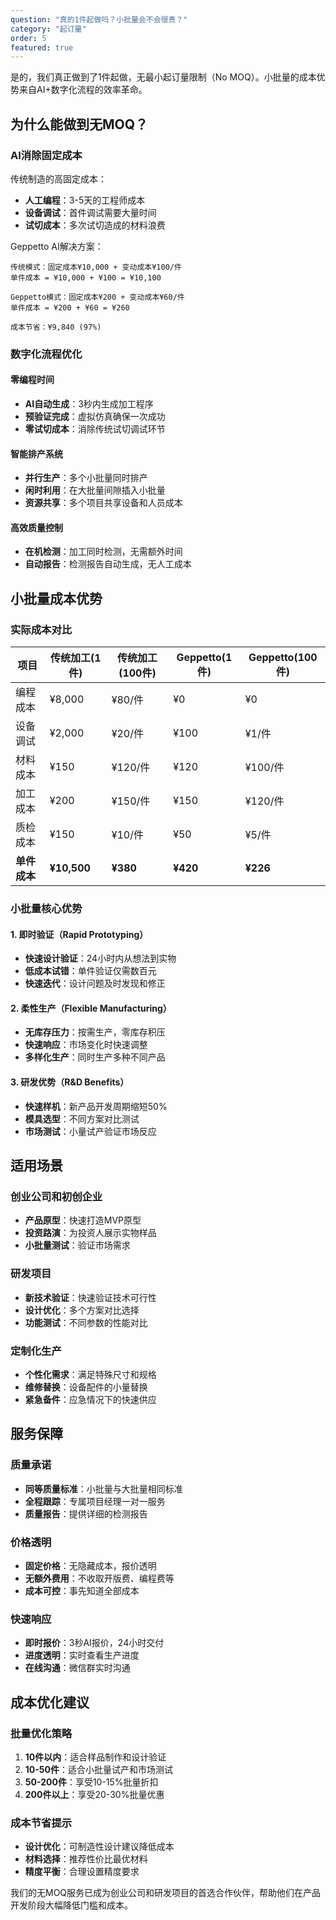 ```yaml
---
question: "真的1件起做吗？小批量会不会很贵？"
category: "起订量"
order: 5
featured: true
---
```


是的，我们真正做到了1件起做，无最小起订量限制（No MOQ）。小批量的成本优势来自AI+数字化流程的效率革命。

## 为什么能做到无MOQ？

### AI消除固定成本
传统制造的高固定成本：
- **人工编程**：3-5天的工程师成本
- **设备调试**：首件调试需要大量时间
- **试切成本**：多次试切造成的材料浪费

Geppetto AI解决方案：
```
传统模式：固定成本¥10,000 + 变动成本¥100/件
单件成本 = ¥10,000 + ¥100 = ¥10,100

Geppetto模式：固定成本¥200 + 变动成本¥60/件
单件成本 = ¥200 + ¥60 = ¥260

成本节省：¥9,840 (97%)
```

### 数字化流程优化

#### 零编程时间
- **AI自动生成**：3秒内生成加工程序
- **预验证完成**：虚拟仿真确保一次成功
- **零试切成本**：消除传统试切调试环节

#### 智能排产系统
- **并行生产**：多个小批量同时排产
- **闲时利用**：在大批量间隙插入小批量
- **资源共享**：多个项目共享设备和人员成本

#### 高效质量控制
- **在机检测**：加工同时检测，无需额外时间
- **自动报告**：检测报告自动生成，无人工成本

## 小批量成本优势

### 实际成本对比

| 项目 | 传统加工(1件) | 传统加工(100件) | Geppetto(1件) | Geppetto(100件) |
|------|---------------|----------------|-------------|---------------|
| 编程成本 | ¥8,000 | ¥80/件 | ¥0 | ¥0 |
| 设备调试 | ¥2,000 | ¥20/件 | ¥100 | ¥1/件 |
| 材料成本 | ¥150 | ¥120/件 | ¥120 | ¥100/件 |
| 加工成本 | ¥200 | ¥150/件 | ¥150 | ¥120/件 |
| 质检成本 | ¥150 | ¥10/件 | ¥50 | ¥5/件 |
| **单件成本** | **¥10,500** | **¥380** | **¥420** | **¥226** |

### 小批量核心优势

#### 1. 即时验证（Rapid Prototyping）
- **快速设计验证**：24小时内从想法到实物
- **低成本试错**：单件验证仅需数百元
- **快速迭代**：设计问题及时发现和修正

#### 2. 柔性生产（Flexible Manufacturing）
- **无库存压力**：按需生产，零库存积压
- **快速响应**：市场变化时快速调整
- **多样化生产**：同时生产多种不同产品

#### 3. 研发优势（R&D Benefits）
- **快速样机**：新产品开发周期缩短50%
- **模具选型**：不同方案对比测试
- **市场测试**：小量试产验证市场反应

## 适用场景

### 创业公司和初创企业
- **产品原型**：快速打造MVP原型
- **投资路演**：为投资人展示实物样品
- **小批量测试**：验证市场需求

### 研发项目
- **新技术验证**：快速验证技术可行性
- **设计优化**：多个方案对比选择
- **功能测试**：不同参数的性能对比

### 定制化生产
- **个性化需求**：满足特殊尺寸和规格
- **维修替换**：设备配件的小量替换
- **紧急备件**：应急情况下的快速供应

## 服务保障

### 质量承诺
- **同等质量标准**：小批量与大批量相同标准
- **全程跟踪**：专属项目经理一对一服务
- **质量报告**：提供详细的检测报告

### 价格透明
- **固定价格**：无隐藏成本，报价透明
- **无额外费用**：不收取开版费、编程费等
- **成本可控**：事先知道全部成本

### 快速响应
- **即时报价**：3秒AI报价，24小时交付
- **进度透明**：实时查看生产进度
- **在线沟通**：微信群实时沟通

## 成本优化建议

### 批量优化策略
1. **10件以内**：适合样品制作和设计验证
2. **10-50件**：适合小批量试产和市场测试
3. **50-200件**：享受10-15%批量折扣
4. **200件以上**：享受20-30%批量优惠

### 成本节省提示
- **设计优化**：可制造性设计建议降低成本
- **材料选择**：推荐性价比最优材料
- **精度平衡**：合理设置精度要求

我们的无MOQ服务已成为创业公司和研发项目的首选合作伙伴，帮助他们在产品开发阶段大幅降低门槛和成本。